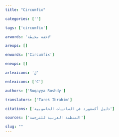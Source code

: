 ```yaml
---
title: "Circumfix"

categories: ['']

tags: ['circumfix']

arwords: 'لاحقة محيطة'

arexps: []

enwords: ['Circumfix']

enexps: []

arlexicons: 'ل'

enlexicons: ['C']

authors: ['Ruqayya Roshdy']

translators: ['Tarek Ibrahim']

citations: ['دليل أكسفورد في السانيات الحاسوبية']

sources: ['المنظمة العربية للترجمة']

slug: ""
---
```

